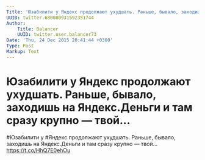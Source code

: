 ```yaml
---
Title: 'Юзабилити у Яндекс продолжают ухудшать. Раньше, бывало, заходишь на Яндекс.Деньги и там сразу крупно — твой...'
UUID: twitter.680080931592351744
Author:
    Title: Balancer
    UUID: twitter.user.balancer73
Date: 'Thu, 24 Dec 2015 20:41:44 +0300'
Type: Post
Markup: Text
---
```


# Юзабилити у Яндекс продолжают ухудшать. Раньше, бывало, заходишь на Яндекс.Деньги и там сразу крупно — твой...

#Юзабилити у #Яндекс продолжают ухудшать. Раньше, бывало,
заходишь на Яндекс.Деньги и там сразу крупно — твой...
https://t.co/HhQ7E0ehOu